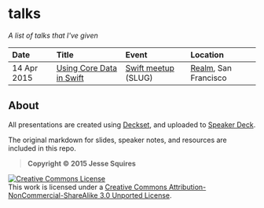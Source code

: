 # talks

*A list of talks that I've given*

| Date          | Title                               | Event                   | Location                                |
|:--------------|:------------------------------------|:------------------------------|:----------------------------------|
| 14 Apr 2015   | [Using Core Data in Swift][slides1] | [Swift meetup][event1] (SLUG) | [Realm][location1], San Francisco | 

## About

All presentations are created using [Deckset](http://www.decksetapp.com), and uploaded to [Speaker Deck](https://speakerdeck.com/jessesquires). 

The original markdown for slides, speaker notes, and resources are included in this repo.

>**Copyright &copy; 2015 Jesse Squires**

<a rel="license" href="http://creativecommons.org/licenses/by-nc-sa/3.0"><img alt="Creative Commons License" style="border-width:0" src="http://i.creativecommons.org/l/by-nc-sa/3.0/88x31.png" /></a><br />This work is licensed under a <a rel="license" href="http://creativecommons.org/licenses/by-nc-sa/3.0">Creative Commons Attribution-NonCommercial-ShareAlike 3.0 Unported License</a>.

[slides1]:https://speakerdeck.com/jessesquires/using-core-data-in-swift
[event1]:http://www.meetup.com/swift-language
[location1]:http://realm.io

